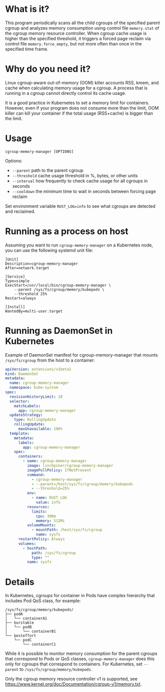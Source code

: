 # What is it?

This program periodically scans all the child cgroups of the specified parent cgroup and analyzes
memory consumption using control file `memory.stat` of the cgroup memory resource controller.
When cgroup cache usage is higher than the specified threshold, it triggers a forced page reclaim
via control file `memory.force_empty`, but not more often than once in the specified time frame.

# Why do you need it?

Linux cgroup-aware out-of-memory (OOM) killer accounts RSS, kmem, and cache when calculating memory usage for a cgroup.
A process that is running in a cgroup cannot directly control its cache usage.

It is a good practice in Kubernetes to set a memory limit for containers.
However, even if your program does not consume more than the limit, OOM killer can kill your
container if the total usage (RSS+cache) is bigger than the limit. 

# Usage

`cgroup-memory-manager [OPTIONS]`

Options:
- `--parent` path to the parent cgroup
- `--threshold` cache usage threshold in %, bytes, or other units
- `--interval` how frequently to check cache usage for all cgroups in seconds
- `--cooldown` the minimum time to wait in seconds between forcing page reclaim

Set environment variable `RUST_LOG=info` to see what cgroups are detected and reclaimed.

# Running as a process on host

Assuming you want to run `cgroup-memory-manager` on a Kubernetes node, you can use the following
systemd unit file:


```
[Unit]
Description=cgroup-memory-manager
After=network.target

[Service]
Type=simple
ExecStart=/usr/local/bin/cgroup-memory-manager \
    --parent /sys/fs/cgroup/memory/kubepods \
    --threshold 25%
Restart=always

[Install]
WantedBy=multi-user.target
```

# Running as DaemonSet in Kubernetes

Example of DaemonSet manifest for cgroup-memory-manager that mounts `/sys/fs/cgroup` from the host
to a container:

```yaml
apiVersion: extensions/v1beta1
kind: DaemonSet
metadata:
  name: cgroup-memory-manager
  namespace: kube-system
spec:
  revisionHistoryLimit: 10
  selector:
    matchLabels:
      app: cgroup-memory-manager
  updateStrategy:
    type: RollingUpdate
    rollingUpdate:
      maxUnavailable: 100%
  template:
    metadata:
      labels:
        app: cgroup-memory-manager
    spec:
      containers:
        - name: cgroup-memory-manager
          image: linchpiner/cgroup-memory-manager
          imagePullPolicy: IfNotPresent
          command:
            - cgroup-memory-manager
            - --parent=/host/sys/fs/cgroup/memory/kubepods
            - --threshold=25%
          env:
            - name: RUST_LOG
              value: info
          resources:
            limits:
              cpu: 300m
              memory: 512Mi
          volumeMounts:
            - mountPath: /host/sys/fs/cgroup
              name: sysfs
      restartPolicy: Always
      volumes:
        - hostPath:
            path: /sys/fs/cgroup
            type: ""
          name: sysfs
```

# Details

In Kubernetes, cgroups for container in Pods have complex hierarchy that includes Pod QoS class, for
example:

```
/sys/fs/cgroup/memory/kubepods/
├── podA
│   └── containerA1
├── burstable
│   └── podB
│       └── containerB1
└── besteffort
    └── podC
        └── containerC1
```

While it is possible to monitor memory consumption for the parent cgroups that correspond to Pods or
QoS classes, `cgroup-memory-manager` does this only for cgroups that correspond to containers.
For Kubernetes, set `--parent` to `/sys/fs/cgroup/memory/kubepods`.

Only the cgroup memory resource controller v1 is supported, see
https://www.kernel.org/doc/Documentation/cgroup-v1/memory.txt.
